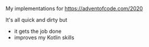 My implementations for https://adventofcode.com/2020 

It's all quick and dirty but 
- it gets the job done
- improves my Kotlin skills
